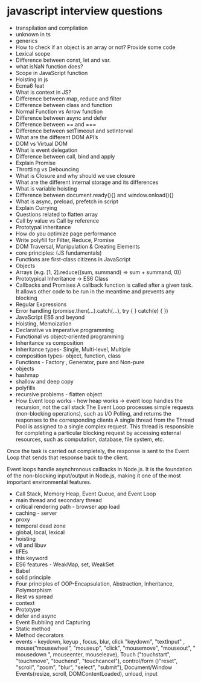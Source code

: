 # javascript interview questions

- transpilation and compilation
- unknown in ts
- generics
- How to check if an object is an array or not? Provide some code
- Lexical scope
- Difference between const, let and var.
- what isNaN function does?
- Scope in JavaScript function
- Hoisting in js
- Ecma6 feat
- What is context in JS?
- Difference between map, reduce and filter
- Difference between class and function
- Normal Function vs Arrow function
- Difference between async and defer
- Difference between == and ===
- Difference between setTimeout and setInterval
- What are the different DOM API’s
- DOM vs Virtual DOM
- What is event delegation
- Difference between call, bind and apply
- Explain Promise
- Throttling vs Debouncing
- What is Closure and why should we use closure
- What are the different internal storage and its differences
- What is variable hoisting
- Difference between document.ready(){} and window.onload(){}
- What is async, preload, prefetch in script
- Explain Currying
- Questions related to flatten array
- Call by value vs Call by reference
- Prototypal inheritance
- How do you optimize page performance
- Write polyfill for Filter, Reduce, Promise
- DOM Traversal, Manipulation & Creating Elements
- core principles: (JS fundamentals)
- Functions are first-class citizens in JavaScript
- Objects
- Arrays (e.g. [1, 2].reduce((sum, summand) => sum + summand, 0))
- Prototypical Inheritance -> ES6 Class
- Callbacks and Promises
A callback function is called after a given task. It allows other code to be run in the meantime and prevents any blocking
- Regular Expressions
- Error handling (promise.then(...).catch(...), try { } catch(e) { })
- JavaScript ES6 and beyond
- Hoisting, Memoization
- Declarative vs imperative programming
- Functional vs object-oriented programming
- Inheritance vs composition  
- Inheritance types- Single, Multi-level, Multiple
- composition types- object, function, class
- Functions - Factory , Generator, pure and Non-pure
- objects
- hashmap
- shallow and deep copy
- polyfills
- recursive problems - flatten object
- How Event loop works - how heap works  -> event loop handles the recursion, not the call stack
The Event Loop processes simple requests (non-blocking operations), such as I/O Polling, and returns the responses to the corresponding clients
A single thread from the Thread Pool is assigned to a single complex request. This thread is responsible for completing a particular blocking request by accessing external resources, such as computation, database, file system, etc.

Once the task is carried out completely, the response is sent to the Event Loop that sends that response back to the client.

Event loops handle asynchronous callbacks in Node.js. It is the foundation of the non-blocking input/output in Node.js, making it one of the most important environmental features.

- Call Stack, Memory Heap, Event Queue, and Event Loop
- main thread and secondary thread
- critical rendering path - browser app load
- caching - server
- proxy
- temporal dead zone
- global, local, lexical
- hoisting
- v8 and libuv
- IIFEs
- this keyword
- ES6 features - WeakMap, set, WeakSet
- Babel
- solid principle
- Four principles of OOP-Encapsulation, Abstraction, Inheritance, Polymorphism
- Rest vs spread
- context
- Prototype
- defer and async
- Event Bubbling and Capturing
- Static method
- Method decorators
- events - keydown, keyup , focus, blur, click "keydown", "textInput" , mouse(“mousewheel”, "mouseup", "click", "mousemove", "mouseout", " mousedown ", mouseenter, mouseleave), Touch ("touchstart", "touchmove", "touchend", "touchcancel"), control/form ()"reset", "scroll", "zoom", "blur", "select", "submit"), Document/Window Events(resize, scroll, DOMContentLoaded), unload, input